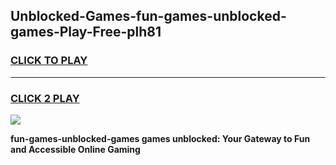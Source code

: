
## Unblocked-Games-fun-games-unblocked-games-Play-Free-plh81
<h3>
<a href="https://premium76.site?title=fun-games-unblocked-games&ref=23A">CLICK TO PLAY</a></h3>
<hr>

<h3>
<a href="https://premium76.site?title=fun-games-unblocked-games&ref=23A">CLICK 2 PLAY</a>
  
</h3>

<a href="https://premium76.site?title=fun-games-unblocked-games&ref=23A"><img src="https://clearcache.store/games.png"></a>


**fun-games-unblocked-games games unblocked: Your Gateway to Fun and Accessible Online Gaming**
